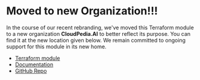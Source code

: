 # Moved to new Organization!!!

In the course of our recent rebranding, we've moved this Terraform module to a new organization **CloudPedia.AI** to better reflect its purpose. You can find it at the new location given below. We remain committed to ongoing support for this module in its new home.

- [Terraform module](https://registry.terraform.io/modules/cloudpediaai/scheduled-job/azure/latest)
- [Documentation](https://cloudpedia.ai/terraform-module/azure-scheduled-job/)
- [GitHub Repo](https://github.com/CloudPediaAI/terraform-azure-scheduled-job)